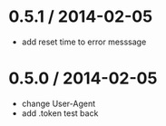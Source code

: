 
0.5.1 / 2014-02-05
==================

 * add reset time to error messsage

0.5.0 / 2014-02-05
==================

 * change User-Agent
 * add .token test back
